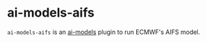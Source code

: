 # ai-models-aifs

`ai-models-aifs` is an [ai-models](https://github.com/ecmwf-lab/ai-models) plugin to run ECMWF's AIFS model.
